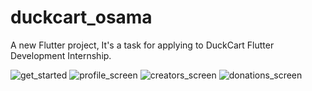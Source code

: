 # duckcart_osama

A new Flutter project, It's a task for applying to DuckCart Flutter Development Internship.

![get_started](https://user-images.githubusercontent.com/109289535/218173169-824e1843-c151-492b-8d62-9b99bb62eefb.jpg)
![profile_screen](https://user-images.githubusercontent.com/109289535/218173221-e8119468-9887-4553-aaaa-9e2ad73c5e)
![creators_screen](https://user-images.githubusercontent.com/109289535/218173356-7d189adb-1767-4193-9f17-a4293a00fab3.jpg)
![donations_screen](https://user-images.githubusercontent.com/109289535/218173255-6abeb59f-8cb9-4fe0-b534-e3db1641a456.jpg)